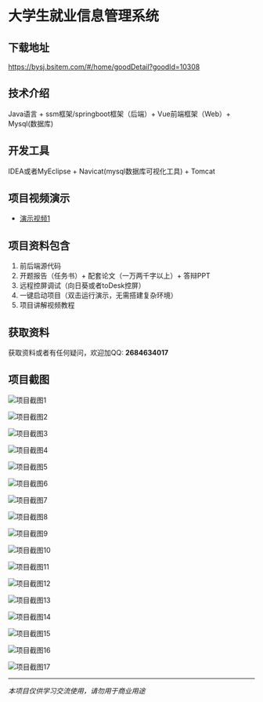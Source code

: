 # 大学生就业信息管理系统

## 下载地址
https://bysj.bsitem.com/#/home/goodDetail?goodId=10308

## 技术介绍
Java语言 + ssm框架/springboot框架（后端）+ Vue前端框架（Web）+ Mysql(数据库)

## 开发工具
IDEA或者MyEclipse + Navicat(mysql数据库可视化工具) + Tomcat

## 项目视频演示
- [演示视频1](https://graduation-images.oss-cn-beijing.aliyuncs.com/videos/828%E5%A5%97ssm%E5%BD%95%E5%83%8F/10308_ssm151%E5%A4%A7%E5%AD%A6%E7%94%9F%E5%B0%B1%E4%B8%9A%E4%BF%A1%E6%81%AF%E7%AE%A1%E7%90%86%E7%B3%BB%E7%BB%9F%E5%BD%95%E5%83%8F.mp4)

## 项目资料包含
1. 前后端源代码
2. 开题报告（任务书）+ 配套论文（一万两千字以上）+ 答辩PPT
3. 远程控屏调试（向日葵或者toDesk控屏）
4. 一键启动项目（双击运行演示，无需搭建复杂环境）
5. 项目讲解视频教程

## 获取资料
获取资料或者有任何疑问，欢迎加QQ: **2684634017**

## 项目截图
![项目截图1](https://graduation-images.oss-cn-beijing.aliyuncs.com/图片/10308/毕设论坛项目主图.jpg)

![项目截图2](https://graduation-images.oss-cn-beijing.aliyuncs.com/图片/10308/1.png)

![项目截图3](https://graduation-images.oss-cn-beijing.aliyuncs.com/图片/10308/2.png)

![项目截图4](https://graduation-images.oss-cn-beijing.aliyuncs.com/图片/10308/3.png)

![项目截图5](https://graduation-images.oss-cn-beijing.aliyuncs.com/图片/10308/4.png)

![项目截图6](https://graduation-images.oss-cn-beijing.aliyuncs.com/图片/10308/5.png)

![项目截图7](https://graduation-images.oss-cn-beijing.aliyuncs.com/图片/10308/6.png)

![项目截图8](https://graduation-images.oss-cn-beijing.aliyuncs.com/图片/10308/7.png)

![项目截图9](https://graduation-images.oss-cn-beijing.aliyuncs.com/图片/10308/8.png)

![项目截图10](https://graduation-images.oss-cn-beijing.aliyuncs.com/图片/10308/9.png)

![项目截图11](https://graduation-images.oss-cn-beijing.aliyuncs.com/图片/10308/10.png)

![项目截图12](https://graduation-images.oss-cn-beijing.aliyuncs.com/图片/10308/11.png)

![项目截图13](https://graduation-images.oss-cn-beijing.aliyuncs.com/图片/10308/12.png)

![项目截图14](https://graduation-images.oss-cn-beijing.aliyuncs.com/图片/10308/13.png)

![项目截图15](https://graduation-images.oss-cn-beijing.aliyuncs.com/图片/10308/14.png)

![项目截图16](https://graduation-images.oss-cn-beijing.aliyuncs.com/图片/10308/15.png)

![项目截图17](https://graduation-images.oss-cn-beijing.aliyuncs.com/图片/10308/16.png)

---
*本项目仅供学习交流使用，请勿用于商业用途*
